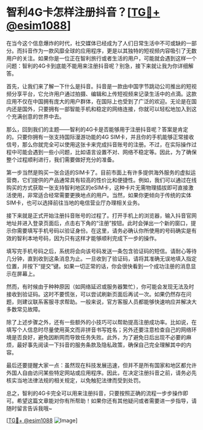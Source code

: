 # 智利4G卡怎样注册抖音？[[TG💪+ @esim1088](https://t.me/s/esim1088)]

在当今这个信息爆炸的时代，社交媒体已经成为了人们日常生活中不可或缺的一部分。而抖音作为一款风靡全球的应用程序，更是以其独特的短视频内容吸引了无数用户的关注。如果你是一位正在智利旅行或者生活的用户，可能就会遇到这样一个问题：智利的4G卡到底能不能用来注册抖音呢？别急，接下来就让我为你详细解答。

首先，让我们来了解一下什么是抖音。抖音是一款由中国字节跳动公司推出的短视频分享平台，它允许用户通过拍摄、编辑和上传短视频来记录生活中的点滴。这款应用不仅在中国拥有庞大的用户群体，在国际上也受到了广泛的欢迎。无论是在国内还是国外，只要拥有一部智能手机和稳定的网络连接，你就可以轻松地加入到这个充满创意的世界中去。

那么，回到我们的主题——智利的4G卡是否能够用于注册抖音呢？答案是肯定的。只要你拥有一张支持国际漫游功能的4G SIM卡，并且你的手机能够正常接收信号，那么你就完全可以使用这张卡来完成抖音账号的注册。不过，在实际操作过程中可能会遇到一些小问题，比如语言设置不对、网络不稳定等。因此，为了确保整个过程顺利进行，我们需要做好充分的准备。

第一步当然是购买一张合适的SIM卡了。目前市面上有许多提供海外服务的虚拟运营商，它们提供的产品通常具有较高的性价比和便捷性。例如，我们可以通过在线购买的方式获取一张支持智利地区的eSIM卡，这种卡片无需物理插拔即可直接激活使用，非常适合经常需要更换地点的用户。当然，如果你更倾向于传统的实体SIM卡，也可以选择前往当地的电信营业厅办理相关业务。

接下来就是正式开始注册抖音账号的过程了。打开手机上的浏览器，输入抖音官网地址并进入登录页面后，点击右下角的“注册”按钮。此时会弹出一个新的窗口，提示你需要填写手机号码以验证身份。在这里，请务必确认你所使用的号码确实是有效的智利本地号码，因为只有这样才能够顺利完成下一步的操作。

填写完手机号码之后，系统将会向该号码发送一条包含验证码的短信。请耐心等待几分钟，直到收到这条消息为止。一旦收到了验证码，请将其准确无误地填入指定位置，并按下“提交”键。如果一切正常的话，你会很快看到一个成功注册的消息显示在屏幕上。

然而，有时候由于种种原因（如网络延迟或服务器繁忙），你可能会发现无法及时接收到验证码。这时不要慌张，可以尝试刷新页面后再试一次。如果仍然存在问题，则建议联系客服寻求帮助。一般来说，官方客服人员都能够快速响应并解决大多数常见故障。

除了上述步骤之外，还有一些额外的小技巧可以帮助提高注册成功率。比如说，在填写个人信息时尽量使用英文而非拼音书写姓名；另外还要注意检查自己的网络环境是否良好，避免因断网而导致任务失败。此外，为了避免日后出现不必要的麻烦，最好事先阅读一下抖音的服务条款及隐私政策，确保自己完全理解其中的内容。

最后还要提醒大家一点：虽然现在科技发展迅速，但并不是所有国家和地区都允许外国人自由访问某些特定网站或应用程序。因此，在决定注册抖音之前，请务必先核实当地法律法规的相关规定，以免触犯法律而受到处罚。

总之，智利的4G卡完全可以用来注册抖音，只要按照正确的流程一步步操作即可。希望这篇文章能对你有所帮助！如果你还有其他疑问或者需要进一步指导，请随时留言告诉我哦~

[[TG💪+ @esim1088](https://t.me/s/esim1088) ![Image](https://i.postimg.cc/4NQfJmqS/Snipaste-2025-05-13-00-14-12.png)]